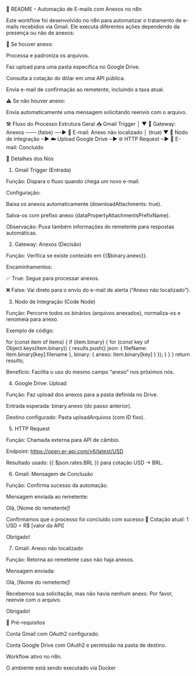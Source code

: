 📄 README – Automação de E-mails com Anexos no n8n


Este workflow foi desenvolvido no n8n para automatizar o tratamento de e-mails recebidos via Gmail.
Ele executa diferentes ações dependendo da presença ou não de anexos:

📎 Se houver anexo:

Processa e padroniza os arquivos.

Faz upload para uma pasta específica no Google Drive.

Consulta a cotação do dólar em uma API pública.

Envia e-mail de confirmação ao remetente, incluindo a taxa atual.

⚠️ Se não houver anexo:

Envia automaticamente uma mensagem solicitando reenvio com o arquivo.

🛠 Fluxo do Processo
Estrutura Geral
📥 Gmail Trigger
        │
        ▼
🔀 Gateway: Anexos ─── (false) ──▶ 📧 E-mail: Anexo não localizado
        │
       (true)
        ▼
🧩 Nodo de integração ─▶ ☁️ Upload Google Drive ─▶ 🌐 HTTP Request ─▶ 📧 E-mail: Concluído

🔩 Detalhes dos Nós
1. Gmail Trigger (Entrada)

Função: Dispara o fluxo quando chega um novo e-mail.

Configuração:

Baixa os anexos automaticamente (downloadAttachments: true).

Salva-os com prefixo anexo (dataPropertyAttachmentsPrefixName).

Observação: Puxa também informações do remetente para respostas automáticas.

2. Gateway: Anexos (Decisão)

Função: Verifica se existe conteúdo em {{$binary.anexo}}.

Encaminhamentos:

✅ True: Segue para processar anexos.

❌ False: Vai direto para o envio do e-mail de alerta (“Anexo não localizado”).

3. Nodo de Integração (Code Node)

Função: Percorre todos os binários (arquivos anexados), normaliza-os e renomeia para anexo.

Exemplo de código:

for (const item of items) {
  if (item.binary) {
    for (const key of Object.keys(item.binary)) {
      results.push({
        json: { fileName: item.binary[key].filename },
        binary: { anexo: item.binary[key] }
      });
    }
  }
}
return results;


Benefício: Facilita o uso do mesmo campo “anexo” nos próximos nós.

4. Google Drive: Upload

Função: Faz upload dos anexos para a pasta definida no Drive.

Entrada esperada: binary.anexo (do passo anterior).

Destino configurado: Pasta uploadArquivos (com ID fixo).

5. HTTP Request

Função: Chamada externa para API de câmbio.

Endpoint: https://open.er-api.com/v6/latest/USD

Resultado usado: {{ $json.rates.BRL }} para cotação USD → BRL.

6. Gmail: Mensagem de Conclusão

Função: Confirma sucesso da automação.

Mensagem enviada ao remetente:

Olá, [Nome do remetente]!

Confirmamos que o processo foi concluído com sucesso 🎉
Cotação atual: 1 USD = R$ [valor da API]

Obrigado!


7. Gmail: Anexo não localizado

Função: Retorna ao remetente caso não haja anexos.

Mensagem enviada:

Olá, [Nome do remetente]!

Recebemos sua solicitação, mas não havia nenhum anexo.
Por favor, reenvie com o arquivo.

Obrigado!


📂 Pré-requisitos

Conta Gmail com OAuth2 configurado.

Conta Google Drive com OAuth2 e permissão na pasta de destino.

Workflow ativo no n8n.

O ambiente está sendo executado via Docker
